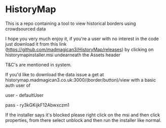 # HistoryMap
This is a repo containing a tool to view historical borders using crowdsourced data

I hope you very much enjoy it, if you're a user with no interest in the code just download it from this link (https://github.com/madmagican3/HistoryMap/releases) by clicking on historymapinstaller.msi undearneath the Assets header

T&C's are mentioned in system.

If you'd like to download the data issue a get at historymap.madmagican3.co.uk:3000/(border/button)/view with a basic auth user of 

user - defaultUser

pass - ry3kGKijkF12Abwxczm1

If the installer says it's blocked please right click on the msi and then click properties, from there select unblock and then run the installer like normal. 

